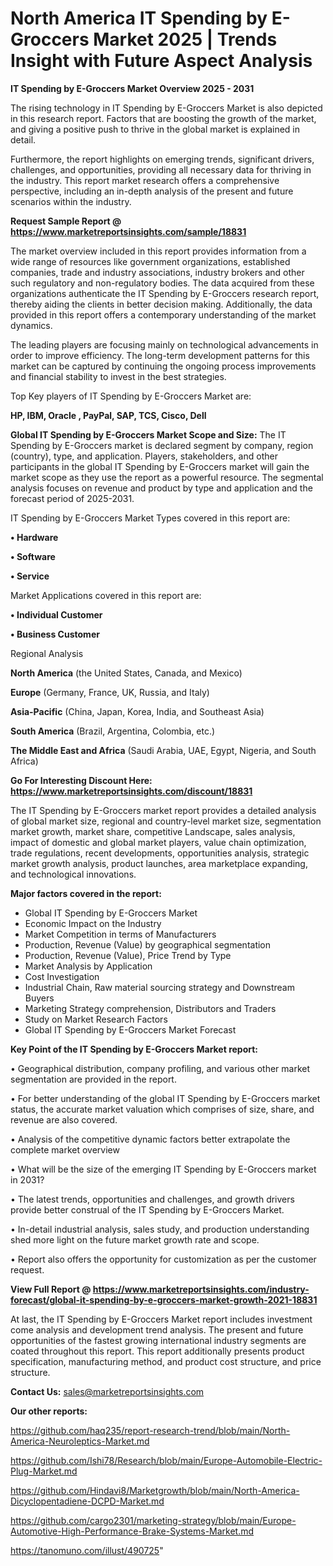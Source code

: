 # North America IT Spending by E-Groccers Market 2025 | Trends Insight with Future Aspect Analysis

<Strong> IT Spending by E-Groccers Market Overview 2025 - 2031</strong>

The rising technology in IT Spending by E-Groccers Market is also depicted in this research report. Factors that are boosting the growth of the market, and giving a positive push to thrive in the global market is explained in detail.

Furthermore, the report highlights on emerging trends, significant drivers, challenges, and opportunities, providing all necessary data for thriving in the industry. This report market research offers a comprehensive perspective, including an in-depth analysis of the present and future scenarios within the industry.

<strong>Request Sample Report @ <a href=https://www.marketreportsinsights.com/sample/18831>https://www.marketreportsinsights.com/sample/18831</a></strong>

The market overview included in this report provides information from a wide range of resources like government organizations, established companies, trade and industry associations, industry brokers and other such regulatory and non-regulatory bodies. The data acquired from these organizations authenticate the IT Spending by E-Groccers research report, thereby aiding the clients in better decision making. Additionally, the data provided in this report offers a contemporary understanding of the market dynamics.

The leading players are focusing mainly on technological advancements in order to improve efficiency. The long-term development patterns for this market can be captured by continuing the ongoing process improvements and financial stability to invest in the best strategies.

Top Key players of IT Spending by E-Groccers Market are:

<strong>HP, IBM, Oracle , PayPal, SAP, TCS, Cisco, Dell</strong>

<strong><b>Global IT Spending by E-Groccers Market Scope and Size:</b></strong>
The IT Spending by E-Groccers market is declared segment by company, region (country), type, and application. Players, stakeholders, and other participants in the global IT Spending by E-Groccers market will gain the market scope as they use the report as a powerful resource. The segmental analysis focuses on revenue and product by type and application and the forecast period of 2025-2031.

IT Spending by E-Groccers Market Types covered in this report are:

<strong>• Hardware

• Software

• Service</strong>

Market Applications covered in this report are:

<strong>• Individual Customer

• Business Customer</strong> 

Regional Analysis

<strong>North America</strong> (the United States, Canada, and Mexico)

<strong>Europe</strong> (Germany, France, UK, Russia, and Italy)

<strong>Asia-Pacific</strong> (China, Japan, Korea, India, and Southeast Asia)

<strong>South America</strong> (Brazil, Argentina, Colombia, etc.)

<strong>The Middle East and Africa</strong> (Saudi Arabia, UAE, Egypt, Nigeria, and South Africa)

<strong>Go For Interesting Discount Here: <a href=https://www.marketreportsinsights.com/discount/18831>https://www.marketreportsinsights.com/discount/18831</a></strong>

The IT Spending by E-Groccers market report provides a detailed analysis of global market size, regional and country-level market size, segmentation market growth, market share, competitive Landscape, sales analysis, impact of domestic and global market players, value chain optimization, trade regulations, recent developments, opportunities analysis, strategic market growth analysis, product launches, area marketplace expanding, and technological innovations.

<strong><b>Major factors covered in the report:</b></strong>
<ul>
  <li>Global IT Spending by E-Groccers Market </li>
  <li>Economic Impact on the Industry</li>
  <li>Market Competition in terms of Manufacturers</li>
  <li>Production, Revenue (Value) by geographical segmentation</li>
  <li>Production, Revenue (Value), Price Trend by Type</li>
  <li>Market Analysis by Application</li>
  <li>Cost Investigation</li>
  <li>Industrial Chain, Raw material sourcing strategy and Downstream Buyers</li>
  <li>Marketing Strategy comprehension, Distributors and Traders</li>
  <li>Study on Market Research Factors</li>
  <li>Global IT Spending by E-Groccers Market Forecast</li>
</ul>

<strong><b>Key Point of the IT Spending by E-Groccers Market report:</b></strong>

• Geographical distribution, company profiling, and various other market segmentation are provided in the report.

• For better understanding of the global IT Spending by E-Groccers market status, the accurate market valuation which comprises of size, share, and revenue are also covered.

• Analysis of the competitive dynamic factors better extrapolate the complete market overview

• What will be the size of the emerging IT Spending by E-Groccers market in 2031?

• The latest trends, opportunities and challenges, and growth drivers provide better construal of the IT Spending by E-Groccers Market.

• In-detail industrial analysis, sales study, and production understanding shed more light on the future market growth rate and scope.

• Report also offers the opportunity for customization as per the customer request.

<strong><b>View Full Report @ <a href=https://www.marketreportsinsights.com/industry-forecast/global-it-spending-by-e-groccers-market-growth-2021-18831>https://www.marketreportsinsights.com/industry-forecast/global-it-spending-by-e-groccers-market-growth-2021-18831</a></b></strong>


At last, the IT Spending by E-Groccers Market report includes investment come analysis and development trend analysis. The present and future opportunities of the fastest growing international industry segments are coated throughout this report. This report additionally presents product specification, manufacturing method, and product cost structure, and price structure.

<strong>Contact Us:</strong>
sales@marketreportsinsights.com

<strong>Our other reports:</strong>

<a href=https://github.com/haq235/report-research-trend/blob/main/North-America-Neuroleptics-Market.md>https://github.com/haq235/report-research-trend/blob/main/North-America-Neuroleptics-Market.md</a>

<a href=https://github.com/Ishi78/Research/blob/main/Europe-Automobile-Electric-Plug-Market.md>https://github.com/Ishi78/Research/blob/main/Europe-Automobile-Electric-Plug-Market.md</a>

<a href=https://github.com/Hindavi8/Marketgrowth/blob/main/North-America-Dicyclopentadiene-DCPD-Market.md>https://github.com/Hindavi8/Marketgrowth/blob/main/North-America-Dicyclopentadiene-DCPD-Market.md</a>

<a href=https://github.com/cargo2301/marketing-strategy/blob/main/Europe-Automotive-High-Performance-Brake-Systems-Market.md>https://github.com/cargo2301/marketing-strategy/blob/main/Europe-Automotive-High-Performance-Brake-Systems-Market.md</a>

<a href=https://tanomuno.com/illust/490725>https://tanomuno.com/illust/490725</a>"
